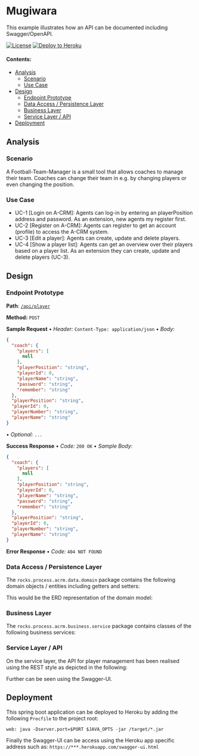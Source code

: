 # Mugiwara

This example illustrates how an API can be documented including Swagger/OpenAPI.

[![License](http://img.shields.io/:license-apache-blue.svg)](http://www.apache.org/licenses/LICENSE-2.0.html)
[![Deploy to Heroku](https://img.shields.io/badge/deploy%20to-Heroku-6762a6.svg?longCache=true)](https://heroku.com/deploy)

#### Contents:
- [Analysis](#analysis)
  - [Scenario](#scenario)
  - [Use Case](#use-case)
- [Design](#design)
  - [Endpoint Prototype](#endpoint-prototype)
  - [Data Access / Persistence Layer](#data-access--persistence-layer)
  - [Business Layer](#business-layer)
  - [Service Layer / API](#service-layer--api)
- [Deployment](#deployment)

## Analysis

### Scenario

A Football-Team-Manager is a small tool that allows coaches to manage their team. Coaches can change their team in e.g. by changing players or even changing the position.

### Use Case
- UC-1 [Login on A-CRM]: Agents can log-in by entering an playerPosition address and password. As an extension, new agents my register first.
- UC-2 [Register on A-CRM]: Agents can register to get an account (profile) to access the A-CRM system.
- UC-3 [Edit a player]: Agents can create, update and delete players.
- UC-4 [Show a player list]: Agents can get an overview over their players based on a player list. As an extension they can create, update and delete players (UC-3).

## Design

### Endpoint Prototype
**Path**: [`/api/player`](/api/player) 

**Method:** `POST`

**Sample Request**  • *Header:* `Content-Type: application/json` • *Body:*

```JSON
{
  "coach": {
    "players": [
      null
    ],
    "playerPosition": "string",
    "playerId": 0,
    "playerName": "string",
    "password": "string",
    "remember": "string"
  },
  "playerPosition": "string",
  "playerId": 0,
  "playerNumber": "string",
  "playerName": "string"
}
```

• *Optional:* `...`
  
**Success Response**  • *Code:* `200 OK` • *Sample Body:*

```JSON
{
  "coach": {
    "players": [
      null
    ],
    "playerPosition": "string",
    "playerId": 0,
    "playerName": "string",
    "password": "string",
    "remember": "string"
  },
  "playerPosition": "string",
  "playerId": 0,
  "playerNumber": "string",
  "playerName": "string"
}
```

**Error Response** • *Code:* `404 NOT FOUND`

### Data Access / Persistence Layer

The `rocks.process.acrm.data.domain` package contains the following domain objects / entities including getters and setters:

This would be the ERD representation of the domain model:

### Business Layer

The `rocks.process.acrm.business.service` package contains classes of the following business services:


### Service Layer / API

On the service layer, the API for player management has been realised using the REST style as depicted in the following:


Further can be seen using the Swagger-UI.

## Deployment

This spring boot application can be deployed to Heroku by adding the following `Procfile` to the project root:
```console
web: java -Dserver.port=$PORT $JAVA_OPTS -jar /target/*.jar
```

Finally the Swagger-UI can be access using the Heroku app specific address such as: `https://***.herokuapp.com/swagger-ui.html`
